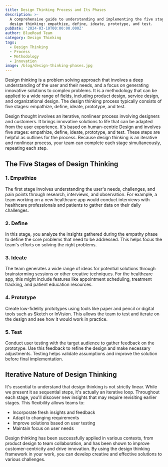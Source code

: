 ```yaml
---
title: Design Thinking Process and Its Phases
description: >-
  A comprehensive guide to understanding and implementing the five stages of
  design thinking: empathize, define, ideate, prototype, and test.
pubDate: '2024-03-10T00:00:00.000Z'
author: BlueRoad Team
category: Design Thinking
tags:
  - Design Thinking
  - Process
  - Methodology
  - Innovation
image: /blog/design-thinking-phases.jpg
---
```


Design thinking is a problem solving approach that involves a deep understanding of the user and their needs, and a focus on generating innovative solutions to complex problems. It is a methodology that can be applied to a wide range of fields, including product design, service design, and organizational design. The design thinking process typically consists of five stages: empathize, define, ideate, prototype, and test.

Design thought involves an iterative, nonlinear process involving designers and customers. It brings innovative solutions to life that can be adapted from the user experience. It's based on human-centric Design and involves five stages: empathize, define, ideate, prototype, and test. These steps are helpful as outlines for the process. Because design thinking is an iterative and nonlinear process, your team can complete each stage simultaneously, repeating each step.

## The Five Stages of Design Thinking

### 1. Empathize
The first stage involves understanding the user's needs, challenges, and pain points through research, interviews, and observation. For example, a team working on a new healthcare app would conduct interviews with healthcare professionals and patients to gather data on their daily challenges.

### 2. Define
In this stage, you analyze the insights gathered during the empathy phase to define the core problems that need to be addressed. This helps focus the team's efforts on solving the right problems.

### 3. Ideate
The team generates a wide range of ideas for potential solutions through brainstorming sessions or other creative techniques. For the healthcare app, this might include features like appointment scheduling, treatment tracking, and patient education resources.

### 4. Prototype
Create low-fidelity prototypes using tools like paper and pencil or digital tools such as Sketch or InVision. This allows the team to test and iterate on the design and see how it would work in practice.

### 5. Test
Conduct user testing with the target audience to gather feedback on the prototype. Use this feedback to refine the design and make necessary adjustments. Testing helps validate assumptions and improve the solution before final implementation.

## Iterative Nature of Design Thinking

It's essential to understand that design thinking is not strictly linear. While we present it as sequential steps, it's actually an iterative loop. Throughout each stage, you'll discover new insights that may require revisiting earlier stages. This flexibility allows teams to:

- Incorporate fresh insights and feedback
- Adapt to changing requirements
- Improve solutions based on user testing
- Maintain focus on user needs

Design thinking has been successfully applied in various contexts, from product design to team collaboration, and has been shown to improve customer-centricity and drive innovation. By using the design thinking framework in your work, you can develop creative and effective solutions to various challenges.

